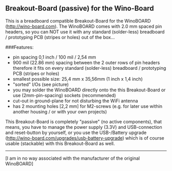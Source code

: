 ## Breakout-Board (passive) for the Wino-Board

This is a breadboard compatible Breakout-Board for the WinoBOARD (http://wino-board.com). The WinoBOARD comes with 2.0 mm spaced pin headers, so you can NOT use it with any standard (solder-less) breadboard / prototyping PCB (stripes or holes) out of the box...

###Features:

- pin spacing 0,1 inch / 100 mil / 2,54 mm
- 900 mil (22.86 mm) spacing between the 2 outer rows of pin headers
therefore it fits on every standard (solder-less) breadboard / prototyping PCB (stripes or holes)
- smallest possible size: 25,4 mm x 35,56mm (1 inch x 1,4 inch)
- "sorted" I/Os (see picture)
- you may solder the WinoBOARD directly onto the this Breakout-Board or use (2mm-pin-spacing) sockets (recommended)
- cut-out in ground-plane for not disturbing the WiFi antenna
- has 2 mounting holes [2,2 mm] for M2-screws (e.g. for later use within another housing / or with your own projects)

This Breakout-Board is completely "passive" (no active components), that means, you have to manage the power supply (3.3V) and USB-connection and reset-button by yourself, or you use the USB-/Battery upgrade (http://wino-board.com/upgrades/usb-battery-upgrade) which is of course usable (stackable) with this Breakout-Board as well.

----

[I am in no way associated with the manufacturer of the original WinoBOARD]
